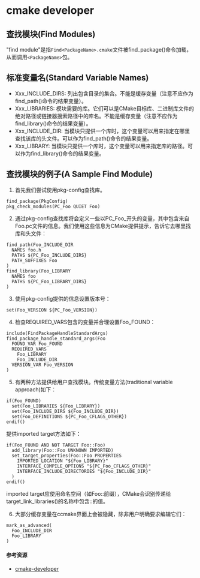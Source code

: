 # cmake developer

## 查找模块(Find Modules)

"find module"是指`Find<PackageName>.cmake`文件被find_package()命令加载，从而调用`<PackageName>`包。

## 标准变量名(Standard Variable Names)

- Xxx_INCLUDE_DIRS: 列出包含目录的集合。不能是缓存变量（注意不应作为find_path()命令的结果变量）。
- Xxx_LIBRARIES: 模块需要的库。它们可以是CMake目标库、二进制库文件的绝对路径或链接器搜索路径中的库名。不能是缓存变量（注意不应作为find_library()命令的结果变量）。
- Xxx_INCLUDE_DIR: 当模块只提供一个库时，这个变量可以用来指定在哪里查找该库的头文件。可以作为find_path()命令的结果变量。
- Xxx_LIBRARY: 当模块只提供一个库时，这个变量可以用来指定库的路径。可以作为find_library()命令的结果变量。

## 查找模块的例子(A Sample Find Module)

1. 首先我们尝试使用pkg-config查找库。

```
find_package(PkgConfig)
pkg_check_modules(PC_Foo QUIET Foo)
```

2. 通过pkg-config查找库将会定义一些以PC_Foo_开头的变量，其中包含来自Foo.pc文件的信息。我们使用这些信息为CMake提供提示，告诉它去哪里找库和头文件：

```
find_path(Foo_INCLUDE_DIR
  NAMES foo.h
  PATHS ${PC_Foo_INCLUDE_DIRS}
  PATH_SUFFIXES Foo
)
find_library(Foo_LIBRARY
  NAMES foo
  PATHS ${PC_Foo_LIBRARY_DIRS}
)
```

3. 使用pkg-config提供的信息设置版本号：

```
set(Foo_VERSION ${PC_Foo_VERSION})
```

4. 检查REQUIRED_VARS包含的变量并合理设置Foo_FOUND：

```
include(FindPackageHandleStandardArgs)
find_package_handle_standard_args(Foo
  FOUND_VAR Foo_FOUND
  REQUIRED_VARS
    Foo_LIBRARY
    Foo_INCLUDE_DIR
  VERSION_VAR Foo_VERSION
)
```

5. 有两种方法提供给用户查找模块。传统变量方法(traditional variable approach)如下：

```
if(Foo_FOUND)
  set(Foo_LIBRARIES ${Foo_LIBRARY})
  set(Foo_INCLUDE_DIRS ${Foo_INCLUDE_DIR})
  set(Foo_DEFINITIONS ${PC_Foo_CFLAGS_OTHER})
endif()
```

提供imported target方法如下：

```
if(Foo_FOUND AND NOT TARGET Foo::Foo)
  add_library(Foo::Foo UNKNOWN IMPORTED)
  set_target_properties(Foo::Foo PROPERTIES
    IMPORTED_LOCATION "${Foo_LIBRARY}"
    INTERFACE_COMPILE_OPTIONS "${PC_Foo_CFLAGS_OTHER}"
    INTERFACE_INCLUDE_DIRECTORIES "${Foo_INCLUDE_DIR}"
  )
endif()
```

imported target应使用命名空间（如Foo::前缀），CMake会识别传递给target_link_libraries()的名称中包含::的值。

6. 大部分缓存变量在ccmake界面上会被隐藏，除非用户明确要求编辑它们：

```
mark_as_advanced(
  Foo_INCLUDE_DIR
  Foo_LIBRARY
)
```

#### 参考资源

- [cmake-developer](https://cmake.org/cmake/help/latest/manual/cmake-developer.7.html)